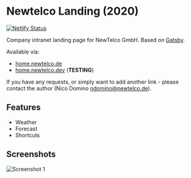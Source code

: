 # Newtelco Landing (2020)

[![Netlify Status](https://api.netlify.com/api/v1/badges/febd2a9f-320b-4b54-9677-37b67e512ba4/deploy-status)](https://app.netlify.com/sites/cocky-morse-dbac53/deploys)

Company intranet landing page for NewTelco GmbH. Based on [Gatsby](https://gatsbyjs.org). 

Available via:  
- [home.newtelco.de](https://home.newtelco.de)  
- [home.newtelco.dev](https://home.newtelco.dev) (**TESTING**)  

If you have any requests, or simply want to add another link - please contact the author (Nico Domino <ndomino@newtelco.de>).

## Features

- Weather
- Forecast
- Shortcuts

## Screenshots

![Screenshot 1](https://i.imgur.com/YvIyByd.png)
